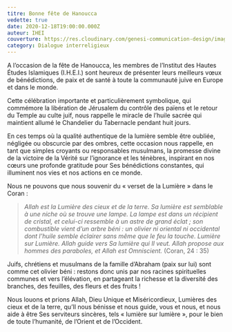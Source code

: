 ```yaml
---
titre: Bonne fête de Hanoucca
vedette: true
date: 2020-12-18T19:00:00.000Z
auteur: IHEI
couverture: https://res.cloudinary.com/genesi-communication-design/image/upload/v1608318779/ihei/files/lastday-chanukah_i89wxi.jpg
category: Dialogue interreligieux
---
```

A l’occasion de la fête de Hanoucca, les membres de l’Institut des Hautes Études Islamiques (I.H.E.I.) sont heureux de présenter leurs meilleurs vœux de bénédictions, de paix et de santé à toute la communauté juive en Europe et dans le monde.

Cette célébration importante et particulièrement symbolique, qui commémore la libération de Jérusalem du contrôle des païens et le retour du Temple au culte juif, nous rappelle le miracle de l’huile sacrée qui maintient allumé le Chandelier du Tabernacle pendant huit jours.

En ces temps où la qualité authentique de la lumière semble être oubliée, négligée ou obscurcie par des ombres, cette occasion nous rappelle, en tant que simples croyants ou responsables musulmans, la promesse divine de la victoire de la Vérité sur l’ignorance et les ténèbres, inspirant en nos cœurs une profonde gratitude pour Ses bénédictions constantes, qui illuminent nos vies et nos actions en ce monde.

Nous ne pouvons que nous souvenir du «&nbsp;verset de la Lumière&nbsp;» dans le Coran&nbsp;:

> *Allah est la Lumière des cieux et de la terre. Sa lumière est semblable à une niche où se trouve une lampe. La lampe est dans un récipient de cristal, et celui-ci ressemble à un astre de grand éclat*&nbsp;*; son combustible vient d’un arbre béni*&nbsp;*: un olivier ni oriental ni occidental dont l’huile semble éclairer sans même que le feu la touche. Lumière sur Lumière. Allah guide vers Sa lumière qui Il veut. Allah propose aux hommes des paraboles, et Allah est Omniscient.* (Coran, 24&nbsp;: 35)

Juifs, chrétiens et musulmans de la famille d’Abraham (paix sur lui) sont comme cet olivier béni&nbsp;: restons donc unis par nos racines spirituelles communes et vers l’élévation, en partageant la richesse et la diversité des branches, des feuilles, des fleurs et des fruits&nbsp;!

Nous louons et prions Allah, Dieu Unique et Miséricordieux, Lumières des cieux et de la terre, qu’Il nous bénisse et nous guide, vous et nous, et nous aide à être Ses serviteurs sincères, tels «&nbsp;lumière sur lumière&nbsp;», pour le bien de toute l’humanité, de l’Orient et de l’Occident.